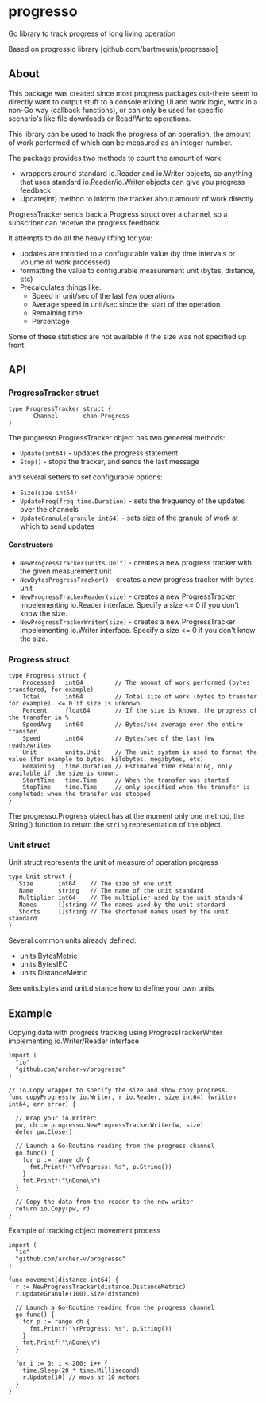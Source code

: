 # progresso

Go library to track progress of long living operation

Based on progressio library [github.com/bartmeuris/progressio] 

## About

This package was created since most progress packages out-there seem to
directly want to output stuff to a console mixing UI and work logic, 
work in a non-Go way (callback functions), or can only be used for 
specific scenario's like file downloads or Read/Write operations.

This library can be used to track the progress of an operation, 
the amount of work performed of which can be measured as 
an integer number.

The package provides two methods to count the amount of work:
*  wrappers around standard io.Reader and io.Writer objects, so anything that uses standard io.Reader/io.Writer objects can give you progress feedback
*  Update(int) method to inform the tracker about amount of work directly

ProgressTracker sends back a Progress struct over a channel, 
so a subscriber can receive the progress feedback.

It attempts to do all the heavy lifting for you:

* updates are throttled to a confugurable value (by time intervals or volume of work processed)
* formatting the value to configurable measurement unit (bytes, distance, etc)
* Precalculates things like:
  * Speed in unit/sec of the last few operations
  * Average speed in unit/sec since the start of the operation
  * Remaining time
  * Percentage

Some of these statistics are not available if the size was not specified up front.

## API

### ProgressTracker struct

```
type ProgressTracker struct {
	   Channel       chan Progress	
}
```

The  progresso.ProgressTracker object has two genereal methods: 
* ```Update(int64)``` - updates the progress statement
* ```Stop()``` - stops the tracker, and sends the last message

and several setters to set configurable options:
* ```Size(size int64)```
* ```UpdateFreq(freq time.Duration)``` - sets the frequency of the updates over the channels
* ```UpdateGranule(granule int64)``` - sets size of the granule of work at which to send updates

#### Constructors

* ```NewProgressTracker(units.Unit)``` - creates a new progress tracker with the given measurement unit
* ```NewBytesProgressTracker()``` - creates a new progress tracker with bytes unit
* ```NewProgressTrackerReader(size)``` - creates a new ProgressTracker impelementing io.Reader interface. Specify a size <= 0 if you don't know the size.
* ```NewProgressTrackerWriter(size)``` - creates a new ProgressTracker impelementing io.Writer interface. Specify a size <= 0 if you don't know the size.


### Progress struct

```
type Progress struct {
    Processed   int64         // The amount of work performed (bytes transfered, for example)
    Total       int64         // Total size of work (bytes to transfer for example). <= 0 if size is unknown.
    Percent     float64       // If the size is known, the progress of the transfer in %
    SpeedAvg    int64         // Bytes/sec average over the entire transfer
    Speed       int64         // Bytes/sec of the last few reads/writes
    Unit        units.Unit    // The unit system is used to format the value (for example to bytes, kilobytes, megabytes, etc)
    Remaining   time.Duration // Estimated time remaining, only available if the size is known.
    StartTime   time.Time     // When the transfer was started
    StopTime    time.Time     // only specified when the transfer is completed: when the transfer was stopped
}

```
The progresso.Progress object has at the moment only one method, the
String() function to return the `string` representation of the object.

### Unit struct

Unit struct represents the unit of measure of operation progress

```
type Unit struct {
   Size       int64    // The size of one unit
   Name       string   // The name of the unit standard
   Multiplier int64    // The multiplier used by the unit standard
   Names      []string // The names used by the unit standard
   Shorts     []string // The shortened names used by the unit standard
}
```

Several common units already defined: 
* units.BytesMetric
* units.BytesIEC
* units.DistanceMetric

See units.bytes and unit.distance how to define your own units  

## Example

Copying data with progress tracking using ProgressTrackerWriter implementing io.Writer/Reader interface

```
import (
  "io"
  "github.com/archer-v/progresso"
)

// io.Copy wrapper to specify the size and show copy progress.
func copyProgress(w io.Writer, r io.Reader, size int64) (written int64, err error) {
  
  // Wrap your io.Writer:
  pw, ch := progresso.NewProgressTrackerWriter(w, size)
  defer pw.Close()
  
  // Launch a Go-Routine reading from the progress channel
  go func() {
    for p := range ch {
      fmt.Printf("\rProgress: %s", p.String())
    }
    fmt.Printf("\nDone\n")
  }
  
  // Copy the data from the reader to the new writer
  return io.Copy(pw, r)
}
```

Example of tracking object movement process

```
import (
  "io"
  "github.com/archer-v/progresso"
)

func movement(distance int64) {
  r := NewProgressTracker(distance.DistanceMetric)
  r.UpdateGranule(100).Size(distance)
  
  // Launch a Go-Routine reading from the progress channel
  go func() {
    for p := range ch {
      fmt.Printf("\rProgress: %s", p.String())
    }
    fmt.Printf("\nDone\n")
  }
  
  for i := 0; i < 200; i++ {
	time.Sleep(20 * time.Millisecond)
	r.Update(10) // move at 10 meters
  }
}
```
